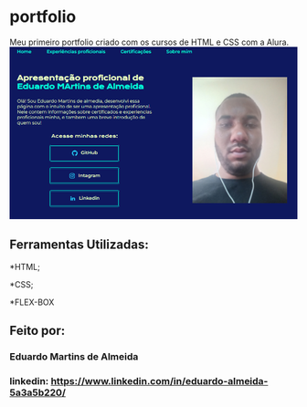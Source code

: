 # portfolio
Meu primeiro portfolio criado com os cursos de HTML e CSS com a Alura.
![image](https://github.com/IIIEDUARDOMA/portfolio/blob/main/pagina_inicial.png)

## Ferramentas Utilizadas:

*HTML;

*CSS;

*FLEX-BOX

## Feito por:

### Eduardo Martins de Almeida

### linkedin: https://www.linkedin.com/in/eduardo-almeida-5a3a5b220/
